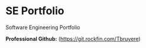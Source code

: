 # SE Portfolio
Software Engineering Portfolio

**Professional Github:** (https://git.rockfin.com/Tbruyere)
